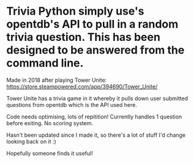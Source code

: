 # Trivia Python simply use's opentdb's API to pull in a random trivia question. This has been designed to be answered from the command line.

Made in 2018 after playing Tower Unite: https://store.steampowered.com/app/394690/Tower_Unite/

Tower Unite has a trivia game in it whereby it pulls down user submitted questions from opentdb which is the API used here.

Code needs optimising, lots of repitition!
Currently handles 1 question before exiting.
No scoring system.

Hasn't been updated since I made it, so there's a lot of stuff I'd change looking back on it :)

Hopefully someone finds it useful!

